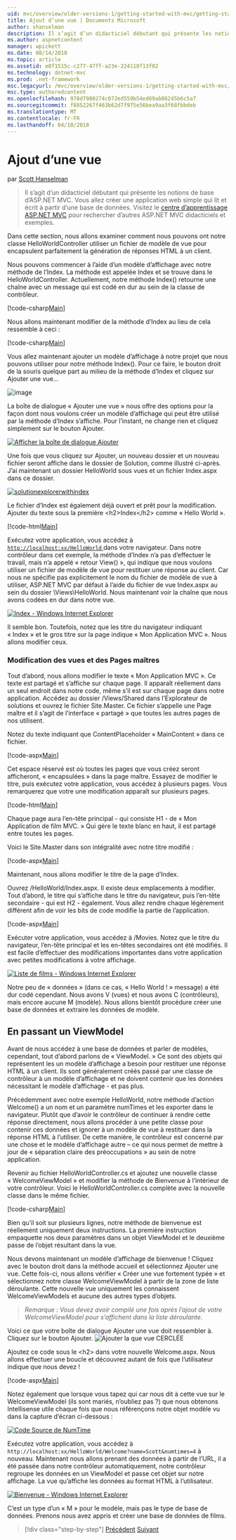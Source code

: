 ```yaml
---
uid: mvc/overview/older-versions-1/getting-started-with-mvc/getting-started-with-mvc-part3
title: Ajout d’une vue | Documents Microsoft
author: shanselman
description: Il s’agit d’un didacticiel débutant qui présente les notions de base d’ASP.NET MVC. Créez une application web simple qui lit et écrit à partir d’une base de données.
ms.author: aspnetcontent
manager: wpickett
ms.date: 08/14/2010
ms.topic: article
ms.assetid: e8f1515c-c277-47ff-a23e-224118f13f02
ms.technology: dotnet-mvc
ms.prod: .net-framework
msc.legacyurl: /mvc/overview/older-versions-1/getting-started-with-mvc/getting-started-with-mvc-part3
msc.type: authoredcontent
ms.openlocfilehash: 978d7980274c072ed559b54ed69ab86245b6c5a7
ms.sourcegitcommit: f8852267f463b62d7f975e56bea9aa3f68fbbdeb
ms.translationtype: MT
ms.contentlocale: fr-FR
ms.lasthandoff: 04/10/2018
---
```

<a name="adding-a-view"></a>Ajout d’une vue
====================
par [Scott Hanselman](https://github.com/shanselman)

> Il s’agit d’un didacticiel débutant qui présente les notions de base d’ASP.NET MVC. Vous allez créer une application web simple qui lit et écrit à partir d’une base de données. Visitez le [centre d’apprentissage ASP.NET MVC](../../../index.md) pour rechercher d’autres ASP.NET MVC didacticiels et exemples.


Dans cette section, nous allons examiner comment nous pouvons ont notre classe HelloWorldController utiliser un fichier de modèle de vue pour encapsulent parfaitement la génération de réponses HTML à un client.

Nous pouvons commencer à l’aide d’un modèle d’affichage avec notre méthode de l’Index. La méthode est appelée Index et se trouve dans le HelloWorldController. Actuellement, notre méthode Index() retourne une chaîne avec un message qui est codé en dur au sein de la classe de contrôleur.

[!code-csharp[Main](getting-started-with-mvc-part3/samples/sample1.cs)]

Nous allons maintenant modifier de la méthode d’Index au lieu de cela ressemble à ceci :

[!code-csharp[Main](getting-started-with-mvc-part3/samples/sample2.cs)]

Vous allez maintenant ajouter un modèle d’affichage à notre projet que nous pouvons utiliser pour notre méthode Index(). Pour ce faire, le bouton droit de la souris quelque part au milieu de la méthode d’Index et cliquez sur Ajouter une vue...

![image](getting-started-with-mvc-part3/_static/image1.png)

La boîte de dialogue « Ajouter une vue » nous offre des options pour la façon dont nous voulons créer un modèle d’affichage qui peut être utilisé par la méthode d’Index s’affiche. Pour l’instant, ne change rien et cliquez simplement sur le bouton Ajouter.

[![Afficher la boîte de dialogue Ajouter](getting-started-with-mvc-part3/_static/image3.png)](getting-started-with-mvc-part3/_static/image2.png)

Une fois que vous cliquez sur Ajouter, un nouveau dossier et un nouveau fichier seront affiche dans le dossier de Solution, comme illustré ci-après. J’ai maintenant un dossier HelloWorld sous vues et un fichier Index.aspx dans ce dossier.

[![solutionexplorerwithindex](getting-started-with-mvc-part3/_static/image5.png)](getting-started-with-mvc-part3/_static/image4.png)

Le fichier d’Index est également déjà ouvert et prêt pour la modification. Ajouter du texte sous la première &lt;h2&gt;Index&lt;/h2&gt; comme « Hello World ».

[!code-html[Main](getting-started-with-mvc-part3/samples/sample3.html)]

Exécutez votre application, vous accédez à [ `http://localhost:xx/HelloWorld` ](http://localhostxx) dans votre navigateur. Dans notre contrôleur dans cet exemple, la méthode d’Index n’a pas d’effectuer le travail, mais n’a appelé « retour View() », qui indique que nous voulons utiliser un fichier de modèle de vue pour restituer une réponse au client. Car nous ne spécifie pas explicitement le nom du fichier de modèle de vue à utiliser, ASP.NET MVC par défaut à l’aide du fichier de vue Index.aspx au sein du dossier \Views\HelloWorld. Nous maintenant voir la chaîne que nous avons codées en dur dans notre vue.

[![Index - Windows Internet Explorer](getting-started-with-mvc-part3/_static/image7.png)](getting-started-with-mvc-part3/_static/image6.png)

Il semble bon. Toutefois, notez que les titre du navigateur indiquant « Index » et le gros titre sur la page indique « Mon Application MVC ». Nous allons modifier ceux.

### <a name="changing-views-and-master-pages"></a>Modification des vues et des Pages maîtres

Tout d’abord, nous allons modifier le texte « Mon Application MVC ». Ce texte est partagé et s’affiche sur chaque page. Il apparaît réellement dans un seul endroit dans notre code, même s’il est sur chaque page dans notre application. Accédez au dossier /Views/Shared dans l’Explorateur de solutions et ouvrez le fichier Site.Master. Ce fichier s’appelle une Page maître et il s’agit de l’interface « partagé » que toutes les autres pages de nos utilisent.

Notez du texte indiquant que ContentPlaceholder « MainContent » dans ce fichier.

[!code-aspx[Main](getting-started-with-mvc-part3/samples/sample4.aspx)]

Cet espace réservé est où toutes les pages que vous créez seront afficheront, « encapsulées » dans la page maître. Essayez de modifier le titre, puis exécutez votre application, vous accédez à plusieurs pages. Vous remarquerez que votre une modification apparaît sur plusieurs pages.

[!code-html[Main](getting-started-with-mvc-part3/samples/sample5.html)]

Chaque page aura l’en-tête principal - qui consiste H1 - de « Mon Application de film MVC. » Qui gère le texte blanc en haut, il est partagé entre toutes les pages.

Voici le Site.Master dans son intégralité avec notre titre modifié :

[!code-aspx[Main](getting-started-with-mvc-part3/samples/sample6.aspx)]

Maintenant, nous allons modifier le titre de la page d’Index.

Ouvrez /HelloWorld/Index.aspx. Il existe deux emplacements à modifier. Tout d’abord, le titre qui s’affiche dans le titre du navigateur, puis l’en-tête secondaire - qui est H2 - également. Vous allez rendre chaque légèrement différent afin de voir les bits de code modifie la partie de l’application.

[!code-aspx[Main](getting-started-with-mvc-part3/samples/sample7.aspx)]

Exécuter votre application, vous accédez à /Movies. Notez que le titre du navigateur, l’en-tête principal et les en-têtes secondaires ont été modifiés. Il est facile d’effectuer des modifications importantes dans votre application avec petites modifications à votre affichage.

[![Liste de films - Windows Internet Explorer](getting-started-with-mvc-part3/_static/image9.png)](getting-started-with-mvc-part3/_static/image8.png)

Notre peu de « données » (dans ce cas, « Hello World ! » message) a été dur codé cependant. Nous avons V (vues) et nous avons C (contrôleurs), mais encore aucune M (modèle). Nous allons bientôt procédure créer une base de données et extraire les données de modèle.

## <a name="passing-a-viewmodel"></a>En passant un ViewModel

Avant de nous accédez à une base de données et parler de modèles, cependant, tout d’abord parlons de « ViewModel. » Ce sont des objets qui représentent les un modèle d’affichage a besoin pour restituer une réponse HTML à un client. Ils sont généralement créés passé par une classe de contrôleur à un modèle d’affichage et ne doivent contenir que les données nécessitant le modèle d’affichage - et pas plus.

Précédemment avec notre exemple HelloWorld, notre méthode d’action Welcome() a un nom et un paramètre numTimes et les exporter dans le navigateur. Plutôt que d’avoir le contrôleur de continuer à rendre cette réponse directement, nous allons procéder à une petite classe pour contenir ces données et ignorer à un modèle de vue à restituer dans la réponse HTML à l’utiliser. De cette manière, le contrôleur est concerné par une chose et le modèle d’affichage autre – ce qui nous permet de mettre à jour de « séparation claire des préoccupations » au sein de notre application.

Revenir au fichier HelloWorldController.cs et ajoutez une nouvelle classe « WelcomeViewModel » et modifier la méthode de Bienvenue à l’intérieur de votre contrôleur. Voici le HelloWorldController.cs complète avec la nouvelle classe dans le même fichier.

[!code-csharp[Main](getting-started-with-mvc-part3/samples/sample8.cs)]

Bien qu’il soit sur plusieurs lignes, notre méthode de bienvenue est réellement uniquement deux instructions. La première instruction empaquette nos deux paramètres dans un objet ViewModel et le deuxième passe de l’objet résultant dans la vue.

Nous devons maintenant un modèle d’affichage de bienvenue ! Cliquez avec le bouton droit dans la méthode accueil et sélectionnez Ajouter une vue. Cette fois-ci, nous allons vérifier « Créer une vue fortement typée » et sélectionnez notre classe WelcomeViewModel à partir de la zone de liste déroulante. Cette nouvelle vue uniquement les connaissent WelcomeViewModels et aucune des autres types d’objets.

> *Remarque : Vous devez avoir compilé une fois après l’ajout de votre WelcomeViewModel pour s’affichent dans la liste déroulante.*


Voici ce que votre boîte de dialogue Ajouter une vue doit ressembler à. Cliquez sur le bouton Ajouter. ![Ajouter la que vue CERCLÉE](getting-started-with-mvc-part3/_static/image10.png)

Ajoutez ce code sous le &lt;h2&gt; dans votre nouvelle Welcome.aspx. Nous allons effectuer une boucle et découvrez autant de fois que l’utilisateur indique que nous devez !

[!code-aspx[Main](getting-started-with-mvc-part3/samples/sample9.aspx)]

Notez également que lorsque vous tapez qui car nous dit à cette vue sur le WelcomeViewModel (ils sont mariés, n’oubliez pas ?) que nous obtenons Intellisense utile chaque fois que nous référençons notre objet modèle vu dans la capture d’écran ci-dessous :

[![Code Source de NumTime](getting-started-with-mvc-part3/_static/image12.png)](getting-started-with-mvc-part3/_static/image11.png)

Exécutez votre application, vous accédez à `http://localhost:xx/HelloWorld/Welcome?name=Scott&numtimes=4` à nouveau. Maintenant nous allons prenant des données à partir de l’URL, il a été passée dans notre contrôleur automatiquement, notre contrôleur regroupe les données en un ViewModel et passe cet objet sur notre affichage. La vue qu’affiche les données au format HTML à l’utilisateur.

[![Bienvenue - Windows Internet Explorer](getting-started-with-mvc-part3/_static/image14.png)](getting-started-with-mvc-part3/_static/image13.png)

C’est un type d’un « M » pour le modèle, mais pas le type de base de données. Prenons nous avez appris et créer une base de données de films.

> [!div class="step-by-step"]
> [Précédent](getting-started-with-mvc-part2.md)
> [Suivant](getting-started-with-mvc-part4.md)
